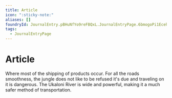 ```yaml
---
title: Article
icon: ":sticky-note:"
aliases: []
foundryId: JournalEntry.pBHuNfYo9reFBQxL.JournalEntryPage.6bmogoPi1EcehooH
tags:
  - JournalEntryPage
---
```


# Article
Where most of the shipping of products occur. For all the roads smoothness, the jungle does not like to be refused it's due and traveling on it is dangerous. The Ukaloni River is wide and powerful, making it a much safer method of transportation.